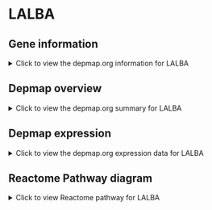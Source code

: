 <h1>LALBA</h1>

<h2>Gene information</h2>
<details>
  <summary>Click to view the depmap.org information for LALBA</summary>
  <iframe src="https://depmap.org/portal/gene/LALBA?tab=about" style="border:none;width:100%;height:800px"></iframe>
</details>

<h2>Depmap overview</h2>
<details>
  <summary>Click to view the depmap.org summary for LALBA</summary>
  <iframe src="https://depmap.org/portal/gene/LALBA?tab=overview" style="border:none;width:100%;height:800px"></iframe>
</details>

<h2>Depmap expression</h2>
<details>
  <summary>Click to view the depmap.org expression data for LALBA</summary>
  <iframe src="https://depmap.org/portal/gene/LALBA?tab=characterization" style="border:none;width:100%;height:800px"></iframe>
</details>



<h2>Reactome Pathway diagram</h2>
<details>
  <summary>Click to view Reactome pathway for LALBA</summary>
  <p>Lactose synthesis</p>
  <iframe src="https://reactome.org/PathwayBrowser/#/R-HSA-5653890" style="border:none;width:100%;height:800px"></iframe>
</details>



